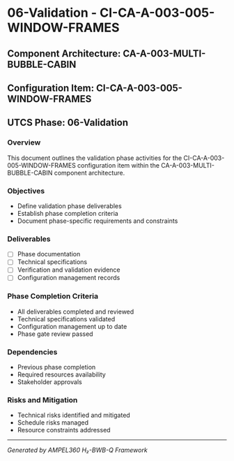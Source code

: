 # 06-Validation - CI-CA-A-003-005-WINDOW-FRAMES

## Component Architecture: CA-A-003-MULTI-BUBBLE-CABIN
## Configuration Item: CI-CA-A-003-005-WINDOW-FRAMES
## UTCS Phase: 06-Validation

### Overview
This document outlines the validation phase activities for the CI-CA-A-003-005-WINDOW-FRAMES configuration item within the CA-A-003-MULTI-BUBBLE-CABIN component architecture.

### Objectives
- Define validation phase deliverables
- Establish phase completion criteria
- Document phase-specific requirements and constraints

### Deliverables
- [ ] Phase documentation
- [ ] Technical specifications
- [ ] Verification and validation evidence
- [ ] Configuration management records

### Phase Completion Criteria
- All deliverables completed and reviewed
- Technical specifications validated
- Configuration management up to date
- Phase gate review passed

### Dependencies
- Previous phase completion
- Required resources availability
- Stakeholder approvals

### Risks and Mitigation
- Technical risks identified and mitigated
- Schedule risks managed
- Resource constraints addressed

---
*Generated by AMPEL360 H₂-BWB-Q Framework*
